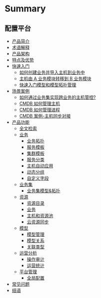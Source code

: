 # Summary

## 配置平台
* [产品简介](产品白皮书/产品简介/Overview.md)
* [术语解释](产品白皮书/术语解释/Term.md)
* [产品架构](产品白皮书/产品架构/Architecture.md)
* [特点及优势](产品白皮书/特点及优势/Advantages.md)
* [快速入门]()
    * [如何创建业务并导入主机到业务中](产品白皮书/快速入门/case1.md)
    * [主机由 A 业务模块转移到 B 业务模块](产品白皮书/快速入门/case2.md)
    * [快速入门模型和模型拓扑管理](产品白皮书/快速入门/case3.md)
* [场景案例]()
    * [如何通过业务集实现跨业务的主机管控?](产品白皮书/场景案例/Use-Business-set-to-cover-cross-business-host-manage.md)
    * [CMDB 如何管理主机](产品白皮书/场景案例/CMDB_management_hosts.md)
    * [CMDB 如何管理进程](产品白皮书/场景案例/CMDB_management_process.md)
    * [CMDB 案例-主机同步对接](产品白皮书/场景案例/CMDB_integration.md)
* [产品功能]()
    * [全文检索](产品白皮书/产品功能/Fulltext.md)
    * [业务]()
        * [业务拓扑](产品白皮书/产品功能/BusinessTopology.md)
        * [服务模板](产品白皮书/产品功能/ServiceTemp.md)
        * [集群模板](产品白皮书/产品功能/SetTemp.md)
        * [服务分类](产品白皮书/产品功能/ServiceType.md)
        * [主机自动应用](产品白皮书/产品功能/HostAuto.md)
        * [动态分组](产品白皮书/产品功能/CustomQuery.md)
        * [自定义字段](产品白皮书/产品功能/Customize.md)
    * [业务集]()
        * [业务集模型&拓扑](产品白皮书/产品功能/Business-set.md)
    * [资源]()
        * [资源目录](产品白皮书/产品功能/Instance.md)
        * [业务](产品白皮书/产品功能/BusinessManagement.md)
        * [主机和资源池](产品白皮书/产品功能/ResourcePool.md)
        * [云资源同步](产品白皮书/产品功能/CloudResource.md)
    * [模型]()
        * [模型管理](产品白皮书/产品功能/Model.md)
        * [模型关系](产品白皮书/产品功能/ModelRelation.md)
        * [关联类型](产品白皮书/产品功能/ModelRelationType.md)
    * [运营分析]()
        * [操作审计](产品白皮书/产品功能/OperationalAudit.md)
        * [运营统计](产品白皮书/产品功能\Statistics.md)
    * [平台管理]()
        * [全局配置](产品白皮书/产品功能/global-settings.md)
* [常见问题](产品白皮书/FAQ/FAQ.md)
* [结语](产品白皮书/结语/Conclusion.md)

